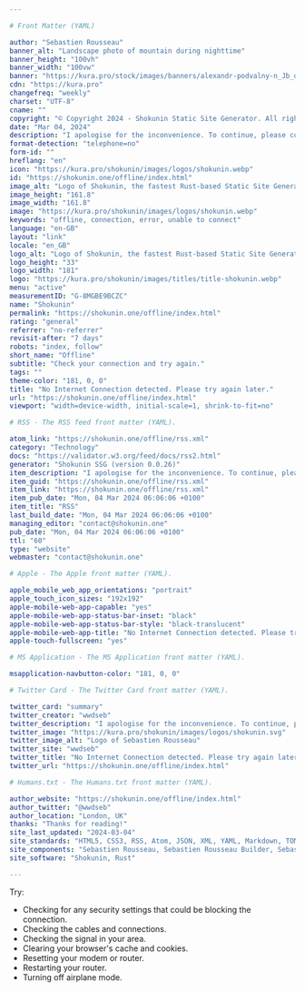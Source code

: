 ```yaml
---

# Front Matter (YAML)

author: "Sebastien Rousseau"
banner_alt: "Landscape photo of mountain during nighttime"
banner_height: "100vh"
banner_width: "100vw"
banner: "https://kura.pro/stock/images/banners/alexandr-podvalny-n_Jb_d8O43Q.webp"
cdn: "https://kura.pro"
changefreq: "weekly"
charset: "UTF-8"
cname: ""
copyright: "© Copyright 2024 - Shokunin Static Site Generator. All rights reserved."
date: "Mar 04, 2024"
description: "I apologise for the inconvenience. To continue, please connect to a Wi-Fi network or enable cellular data"
format-detection: "telephone=no"
form-id: ""
hreflang: "en"
icon: "https://kura.pro/shokunin/images/logos/shokunin.webp"
id: "https://shokunin.one/offline/index.html"
image_alt: "Logo of Shokunin, the fastest Rust-based Static Site Generator (SSG)"
image_height: "161.8"
image_width: "161.8"
image: "https://kura.pro/shokunin/images/logos/shokunin.webp"
keywords: "offline, connection, error, unable to connect"
language: "en-GB"
layout: "link"
locale: "en_GB"
logo_alt: "Logo of Shokunin, the fastest Rust-based Static Site Generator (SSG)"
logo_height: "33"
logo_width: "181"
logo: "https://kura.pro/shokunin/images/titles/title-shokunin.webp"
menu: "active"
measurementID: "G-8MGBE9BCZC"
name: "Shokunin"
permalink: "https://shokunin.one/offline/index.html"
rating: "general"
referrer: "no-referrer"
revisit-after: "7 days"
robots: "index, follow"
short_name: "Offline"
subtitle: "Check your connection and try again."
tags: ""
theme-color: "181, 0, 0"
title: "No Internet Connection detected. Please try again later."
url: "https://shokunin.one/offline/index.html"
viewport: "width=device-width, initial-scale=1, shrink-to-fit=no"

# RSS - The RSS feed front matter (YAML).

atom_link: "https://shokunin.one/offline/rss.xml"
category: "Technology"
docs: "https://validator.w3.org/feed/docs/rss2.html"
generator: "Shokunin SSG (version 0.0.26)"
item_description: "I apologise for the inconvenience. To continue, please connect to a Wi-Fi network or enable cellular data"
item_guid: "https://shokunin.one/offline/rss.xml"
item_link: "https://shokunin.one/offline/rss.xml"
item_pub_date: "Mon, 04 Mar 2024 06:06:06 +0100"
item_title: "RSS"
last_build_date: "Mon, 04 Mar 2024 06:06:06 +0100"
managing_editor: "contact@shokunin.one"
pub_date: "Mon, 04 Mar 2024 06:06:06 +0100"
ttl: "60"
type: "website"
webmaster: "contact@shokunin.one"

# Apple - The Apple front matter (YAML).

apple_mobile_web_app_orientations: "portrait"
apple_touch_icon_sizes: "192x192"
apple-mobile-web-app-capable: "yes"
apple-mobile-web-app-status-bar-inset: "black"
apple-mobile-web-app-status-bar-style: "black-translucent"
apple-mobile-web-app-title: "No Internet Connection detected. Please try again later."
apple-touch-fullscreen: "yes"

# MS Application - The MS Application front matter (YAML).

msapplication-navbutton-color: "181, 0, 0"

# Twitter Card - The Twitter Card front matter (YAML).

twitter_card: "summary"
twitter_creator: "wwdseb"
twitter_description: "I apologise for the inconvenience. To continue, please connect to a Wi-Fi network or enable cellular data"
twitter_image: "https://kura.pro/shokunin/images/logos/shokunin.svg"
twitter_image_alt: "Logo of Sebastien Rousseau"
twitter_site: "wwdseb"
twitter_title: "No Internet Connection detected. Please try again later."
twitter_url: "https://shokunin.one/offline/index.html"

# Humans.txt - The Humans.txt front matter (YAML).

author_website: "https://shokunin.one/offline/index.html"
author_twitter: "@wwdseb"
author_location: "London, UK"
thanks: "Thanks for reading!"
site_last_updated: "2024-03-04"
site_standards: "HTML5, CSS3, RSS, Atom, JSON, XML, YAML, Markdown, TOML"
site_components: "Sebastien Rousseau, Sebastien Rousseau Builder, Sebastien Rousseau CLI, Sebastien Rousseau Templates, Sebastien Rousseau Themes"
site_software: "Shokunin, Rust"

---
```


Try:

- Checking for any security settings that could be blocking the connection.
- Checking the cables and connections.
- Checking the signal in your area.
- Clearing your browser's cache and cookies.
- Resetting your modem or router.
- Restarting your router.
- Turning off airplane mode.
